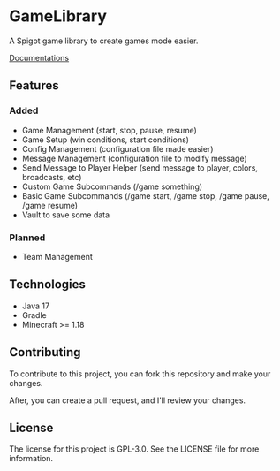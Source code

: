 # GameLibrary
A Spigot game library to create games mode easier.

[Documentations](https://anhgelus.github.io/gamelibrary/)

## Features

### Added
- Game Management (start, stop, pause, resume)
- Game Setup (win conditions, start conditions)
- Config Management (configuration file made easier)
- Message Management (configuration file to modify message)
- Send Message to Player Helper (send message to player, colors, broadcasts, etc)
- Custom Game Subcommands (/game something)
- Basic Game Subcommands (/game start, /game stop, /game pause, /game resume)
- Vault to save some data

### Planned
- Team Management

## Technologies

- Java 17
- Gradle
- Minecraft >= 1.18

## Contributing
To contribute to this project, you can fork this repository and make your changes.

After, you can create a pull request, and I'll review your changes.

## License
The license for this project is GPL-3.0. See the LICENSE file for more information.
